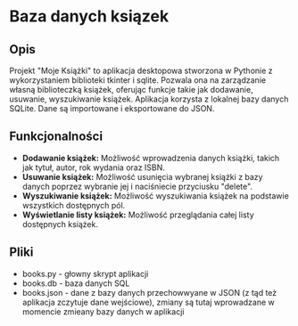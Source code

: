 # Baza danych ksiązek

## Opis
Projekt "Moje Książki" to aplikacja desktopowa stworzona w Pythonie z wykorzystaniem biblioteki tkinter i sqlite. Pozwala ona na zarządzanie własną biblioteczką książek, oferując funkcje takie jak dodawanie, usuwanie, wyszukiwanie książek. Aplikacja korzysta z lokalnej bazy danych SQLite. Dane są importowane i eksportowane do JSON.

## Funkcjonalności
- **Dodawanie książek:** Możliwość wprowadzenia danych książki, takich jak tytuł, autor, rok wydania oraz ISBN.
- **Usuwanie książek:** Możliwość usunięcia wybranej książki z bazy danych poprzez wybranie jej i naciśniecie przyciusku "delete".
- **Wyszukiwanie książek:** Możliwość wyszukiwania książek na podstawie wszystkich dostępnych pól.
- **Wyświetlanie listy książek:** Możliwość przeglądania całej listy dostępnych książek.

## Pliki
- books.py - głowny skrypt aplikacji
- books.db - baza danych SQL
- books.json - dane z bazy danych przechowwyane w JSON (z tąd też aplikacja zczytuje dane wejściowe), zmiany są tutaj wprowadzane w momencie zmieany bazy danych w aplikacji
